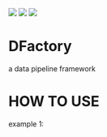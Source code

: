 [![](https://img.shields.io/pypi/v/dfactory.svg)](https://pypi.python.org/pypi/dfactory)
[![](https://img.shields.io/pypi/pyversions/dfactory.svg)](https://pypi.python.org/pypi/dfactory)
[![](https://github.com/skiloop/dfactory/workflows/CodeQL/badge.svg)](https://github.com/skiloop/dfactory/actions?query=workflow%3ACodeQL)

DFactory
================
a data pipeline framework

# HOW TO USE

example 1:

```python

```

